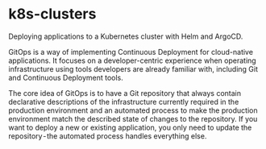 # k8s-clusters
Deploying applications to a Kubernetes cluster with Helm and ArgoCD.

GitOps is a way of implementing Continuous Deployment for cloud-native applications.
It focuses on a developer-centric experience when operating infrastructure using tools developers are already familiar with, including Git and Continuous Deployment tools.

The core idea of GitOps is to have a Git repository that always contain declarative descriptions of the infrastructure currently required in the production environment and
an automated process to make the production environment match the described state of changes to the repository.
If you want to deploy a new or existing application, you only need to update the repository - the automated process handles everything else.
